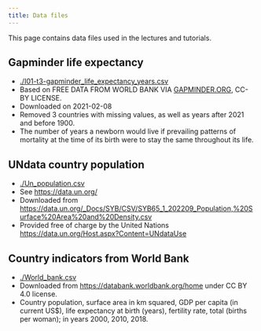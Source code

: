 ```yaml
---
title: Data files
---
```


This page contains data files used in the lectures and tutorials.

## Gapminder life expectancy

* [./I01-t3-gapminder_life_expectancy_years.csv](./I01-t3-gapminder_life_expectancy_years.csv)
* Based on FREE DATA FROM WORLD BANK VIA [GAPMINDER.ORG](https://www.gapminder.org/data/), CC-BY LICENSE.
* Downloaded on 2021-02-08
* Removed 3 countries with missing values, as well as years after 2021 and before 1900.
* The number of years a newborn would live if prevailing patterns of mortality at the time of its birth were to stay the same throughout its life.

## UNdata country population

* [./Un_population.csv](./Un_population.csv)
* See https://data.un.org/
* Downloaded from 
https://data.un.org/_Docs/SYB/CSV/SYB65_1_202209_Population,%20Surface%20Area%20and%20Density.csv
* Provided free of charge by the United Nations https://data.un.org/Host.aspx?Content=UNdataUse


## Country indicators from World Bank

* [./World_bank.csv](./World_bank.csv)
* Downloaded from https://databank.worldbank.org/home under CC BY 4.0 license.
* Country population, surface area in km squared, GDP per capita (in current US$), life expectancy at birth (years), fertility rate, total (births per woman); in years 2000, 2010, 2018. 